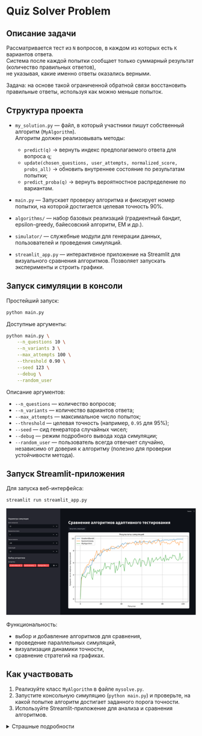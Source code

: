 # Quiz Solver Problem

## Описание задачи

Рассматривается тест из `N` вопросов, в каждом из которых есть `K` вариантов ответа.  
Система после каждой попытки сообщает только суммарный результат (количество правильных ответов),  
не указывая, какие именно ответы оказались верными.  

Задача: на основе такой ограниченной обратной связи восстановить правильные ответы, используя как можно меньше попыток.

## Структура проекта

- `my_solution.py` — файл, в который участники пишут собственный алгоритм (`MyAlgorithm`).  
  Алгоритм должен реализовывать методы:
  - `predict(q)` → вернуть индекс предполагаемого ответа для вопроса `q`;
  - `update(chosen_questions, user_attempts, normalized_score, probs_all)` → обновить внутреннее состояние по результатам попытки;
  - `predict_proba(q)` → вернуть вероятностное распределение по вариантам.

- `main.py` — Запускает проверку алгоритма и фиксирует номер попытки, на которой достигается целевая точность 90%.

- `algorithms/` — набор базовых реализаций (градиентный бандит, epsilon-greedy, байесовский алгоритм, EM и др.).

- `simulator/` — служебные модули для генерации данных, пользователей и проведения симуляций.

- `streamlit_app.py` — интерактивное приложение на Streamlit для визуального сравнения алгоритмов. Позволяет запускать эксперименты и строить графики.

## Запуск симуляции в консоли

Простейший запуск:
```bash
python main.py
````

Доступные аргументы:

```bash
python main.py \
    --n_questions 10 \
    --n_variants 3 \
    --max_attempts 100 \
    --threshold 0.90 \
    --seed 123 \
    --debug \
    --random_user
````

Описание аргументов:

* `--n_questions` — количество вопросов;
* `--n_variants` — количество вариантов ответа;
* `--max_attempts` — максимальное число попыток;
* `--threshold` — целевая точность (например, `0.95` для 95%);
* `--seed` — сид генератора случайных чисел;
* `--debug` — режим подробного вывода хода симуляции;
* `--random_user` — пользователь всегда отвечает случайно, независимо от доверия к алгоритму (полезно для проверки устойчивости метода).

## Запуск Streamlit-приложения

Для запуска веб-интерфейса:

```bash
streamlit run streamlit_app.py
```

[![Streamlit App Screenshot](readme-pics/streamlit_pic.png)](screenshot.png)

Функциональность:

* выбор и добавление алгоритмов для сравнения,
* проведение параллельных симуляций,
* визуализация динамики точности,
* сравнение стратегий на графиках.

## Как участвовать

1. Реализуйте класс `MyAlgorithm` в файле `mysolve.py`.
2. Запустите консольную симуляцию (`python main.py`) и проверьте, на какой попытке алгоритм достигает заданного порога точности.
3. Используйте Streamlit-приложение для анализа и сравнения алгоритмов.

<details>
<summary> Страшные подробности </summary>

## Как работает симуляция (пошагово)

1. **Инициализация**

* Генерируется скрытый вектор правильных ответов `correct_answers` длины `N` с числами от `0` до `K-1`.
* Создаются экземпляры `MyAlgorithm(n_total_questions=N, n_variants=K)` и `User(n_variants=K, always_random=--random_user)`.
* Фиксируются сиды `random` и `numpy` для воспроизводимости.

2. **Цикл попыток** (для `attempt = 1 .. max_attempts`)

* Вычисляется доверие пользователя `trust = (attempt / max_attempts)^2`. Если передан флаг `--random_user`, доверие игнорируется.
* Для **каждого вопроса `q`**:

  * Симуляция запрашивает у алгоритма распределение вероятностей по вариантам:

    * если реализован `predict_proba(q)` — используется он;
    * иначе берётся «острый» вектор на основе `predict(q)` (единица на выбранном варианте).
  * Пользователь выбирает ответ:

    * если `--random_user` включён — равномерно случайно из `0..K-1`;
    * иначе с вероятностью `1 - trust` — случайно, с вероятностью `trust` — по `probs_system`.
  * Параллельно фиксируется «жёсткое» предсказание алгоритма `predictions[q] = algo.predict(q)`.
  * Сохраняются `user_attempts[q]` и `probs_all[q]` (это нужно для обучения).

3. **Подсчёт двух метрик**

* **Что видел бы реальный тест (для обучения):**
  `score_user = mean(user_attempts[q] == correct_answers[q])`.
* **Какой на самом деле уровень алгоритма (для оценки):**
  `score_algo = mean(predictions[q] == correct_answers[q])`.

4. **Обновление алгоритма**

* Вызывается `algo.update(chosen_questions, user_attempts, score_user, probs_all)`, где

  * `chosen_questions = list(range(N))` (в этой версии берём все вопросы),
  * `user_attempts` — ответы пользователя,
  * `score_user` — агрегированная обратная связь (аналог «балла от системы»),
  * `probs_all` — распределения, которые алгоритм показывал (по одному на вопрос).
* Важно: алгоритм **не видит** `correct_answers` и **не знает**, где были ошибки; он учится **только** на суммарном `score_user` и собственных распределениях `probs_all`.

5. **Контроль останова**

* Если `score_algo >= threshold` — симуляция завершает работу и печатает номер попытки, на которой алгоритм достиг целевой точности.
* Если цикл закончился без достижения порога — печатается соответствующее сообщение.

6. **Режим отладки (`--debug`)**

* Каждые 10 попыток (и при достижении порога) выводятся:

  * номер попытки и текущее `trust`,
  * `user_score` (по пользовательским ответам) и `algo_score` (по предсказаниям),
  * для проверки — предсказание `Q0_pred` и истинный ответ `Q0_true` по первому вопросу.

## Контракт для `MyAlgorithm`

Минимально необходимо:

* `predict(q: int) -> int` — вернуть индекс варианта `0..K-1`.
* `update(chosen_questions: list[int], user_attempts: list[int], normalized_score: float, probs_all: list[np.ndarray]) -> None` — обновить внутреннее состояние.
* `predict_proba(q: int) -> np.ndarray` длины `K` с суммой 1. Если метода нет, симуляция заменит его «острым» вектором по `predict(q)`.

Замечания:

* Все индексы вариантов — от `0` до `K-1`.
* `normalized_score` — число в диапазоне `[0,1]`.
* Если используете вероятности, нормируйте так, чтобы `sum(probs) == 1` и не было отрицательных значений.

## Что меняет `--random_user`

* Пользователь **всегда** отвечает равномерно случайно, независимо от рекомендаций алгоритма.
* Это стресс-тест: алгоритм не получает «подыгрывания» от пользователя и видит более шумный `score_user`.
* Полезно для проверки устойчивости метода.
</details>